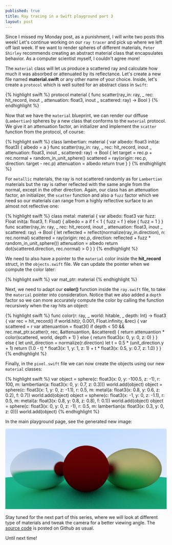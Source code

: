 ```yaml
---
published: true
title: Ray tracing in a Swift playground part 3
layout: post
---
```

Since I missed my Monday post, as a punishment, I will write two posts this week! Let's continue working on our `ray tracer` and pick up where we left off last week. If we want to render spheres of different materials, `Peter Shirley` recommends creating an abstract material class that encapsulates behavior. As a computer scientist myself, I couldn't agree more! 

The `material` class will let us produce a scattered ray and calculate how much it was absorbed or attenuated by its reflectance. Let's create a new file named __material.swift__ or any other name of your choice. Inside, let's create a `protocol` which is well suited for an abstract class in `Swift`:

{% highlight swift %}
protocol material {
    func scatter(ray_in: ray, _ rec: hit_record, inout _ attenuation: float3, inout _ scattered: ray) -> Bool
}
{% endhighlight %}

Now that we have the `material` blueprint, we can render our diffuse (`Lambertian`) spheres by a new class that conforms to the `material` protocol. We give it an attenuation factor, an initializer and implement the `scatter` function from the protocol, of course:

{% highlight swift %}
class lambertian: material {
    var albedo: float3
    init(a: float3) {
        albedo = a
    }
    func scatter(ray_in: ray, _ rec: hit_record, inout _ attenuation: float3, inout _ scattered: ray) -> Bool {
        let target = rec.p + rec.normal + random_in_unit_sphere()
        scattered = ray(origin: rec.p, direction: target - rec.p)
        attenuation = albedo
        return true
    }
}
{% endhighlight %}

For `metallic` materials, the ray is not scattered randomly as for `Lambertian` materials but the ray is rather reflected with the same angle from the normal, except in the other direction. Again, our class has an attenuation factor, an initializer, the `scatter` function and also a `fuzz` factor which we need so our materials can range from a highly reflective surface to an almost not reflective one:

{% highlight swift %}
class metal: material {
    var albedo: float3
    var fuzz: Float
    init(a: float3, f: Float) {
        albedo = a
        if f < 1 {
            fuzz = f
        } else {
            fuzz = 1
        }
    }
    func scatter(ray_in: ray, _ rec: hit_record, inout _ attenuation: float3, inout _ scattered: ray) -> Bool {
        let reflected = reflect(normalize(ray_in.direction), n: rec.normal)
        scattered = ray(origin: rec.p, direction: reflected + fuzz * random_in_unit_sphere())
        attenuation = albedo
        return dot(scattered.direction, rec.normal) > 0
    }
}
{% endhighlight %}

We need to also have a pointer to the `material` color inside the __hit_record__ struct, in the `objects.swift` file. We can update the pointer when we compute the color later:

{% highlight swift %}
var mat_ptr: material
{% endhighlight %}

Next, we need to adapt our __color()__ function inside the `ray.swift` file, to take the `material` pointer into consideration. Notice that we also added a `depth` factor so we can more accurately compute the color by calling the function recursively when the ray hits an object:

{% highlight swift %}
func color(r: ray, _ world: hitable, _ depth: Int) -> float3 {
    var rec = hit_record()
    if world.hit(r, 0.001, Float.infinity, &rec) {
        var scattered = r
        var attenuantion = float3()
        if depth < 50 && rec.mat_ptr.scatter(r, rec, &attenuantion, &scattered) {
            return attenuantion * color(scattered, world, depth + 1)
        } else {
            return float3(x: 0, y: 0, z: 0)
        }
    } else {
        let unit_direction = normalize(r.direction)
        let t = 0.5 * (unit_direction.y + 1)
        return (1.0 - t) * float3(x: 1, y: 1, z: 1) + t * float3(x: 0.5, y: 0.7, z: 1.0)
    }
}
{% endhighlight %}

Finally, in the `pixel.swift` file we can now create the objects using our new `material` classes:

{% highlight swift %}
var object = sphere(c: float3(x: 0, y: -100.5, z: -1), r: 100, m: lambertian(a: float3(x: 0, y: 0.7, z: 0.3)))
world.add(object)
object = sphere(c: float3(x: 1, y: 0, z: -1.1), r: 0.5, m: metal(a: float3(x: 0.8, y: 0.6, z: 0.2), f: 0.7))
world.add(object)
object = sphere(c: float3(x: -1, y: 0, z: -1.1), r: 0.5, m: metal(a: float3(x: 0.8, y: 0.8, z: 0.8), f: 0.1))
world.add(object)
object = sphere(c: float3(x: 0, y: 0, z: -1), r: 0.5, m: lambertian(a: float3(x: 0.3, y: 0, z: 0)))
world.add(object)
{% endhighlight %}

In the main playground page, see the generated new image:

![alt text](https://github.com/mhorga/mhorga.github.io/raw/master/images/raytracing7.png "Raytracing 7")

Stay tuned for the next part of this series, where we will look at different type of materials and tweak the camera for a better viewing angle. The [source code](https://github.com/Swiftor/Raytracing3) is posted on Github as usual.

Until next time!